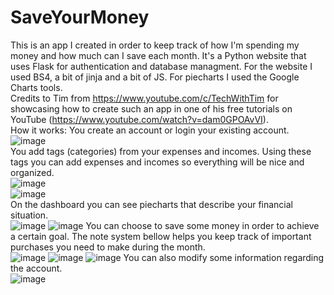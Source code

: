 # SaveYourMoney<br/>
This is an app I created in order to keep track of how I'm spending my money and how much can I save each month. It's a Python website that uses Flask for authentication and database managment. For the website I used BS4, a bit of jinja and a bit of JS. For piecharts I used the Google Charts tools.<br/>
Credits to Tim from https://www.youtube.com/c/TechWithTim for showcasing how to create such an app in one of his free tutorials on YouTube (https://www.youtube.com/watch?v=dam0GPOAvVI). <br/>
How it works:
You create an account or login your existing account.<br/>
![image](https://user-images.githubusercontent.com/59118744/192340301-9779b863-c360-488f-952f-cb862d1ba434.png)<br/>
You add tags (categories) from your expenses and incomes. Using these tags you can add expenses and incomes so everything will be nice and organized.<br/>
![image](https://user-images.githubusercontent.com/59118744/192342214-bfea8db9-fbc8-4394-b0f3-643e44d74fd9.png)<br/>
![image](https://user-images.githubusercontent.com/59118744/192342462-4990ed99-cc58-4fbe-af84-fc6095795910.png)<br/>
On the dashboard you can see piecharts that describe your financial situation. <br/>
![image](https://user-images.githubusercontent.com/59118744/192343010-716aa225-eb90-486b-b045-77f59a655c6f.png)
![image](https://user-images.githubusercontent.com/59118744/192342955-ee0decb8-d2ca-48f4-9669-17891324f440.png)
You can choose to save some money in order to achieve a certain goal. The note system bellow helps you keep track of important purchases you need to make during the month.<br/>
![image](https://user-images.githubusercontent.com/59118744/192343064-cfcbcdb4-5d50-470d-b670-f94bc8ffd502.png)
![image](https://user-images.githubusercontent.com/59118744/192343412-c7b84875-24a8-4d3c-b6e3-4cebbb391c81.png)
![image](https://user-images.githubusercontent.com/59118744/192342846-57f21149-2303-4e3c-ad2f-4395e97c91a4.png)
You can also modify some information regarding the account.<br/>
![image](https://user-images.githubusercontent.com/59118744/192343199-7dc4234c-8c09-4292-8902-6cf45e6d5b21.png)


